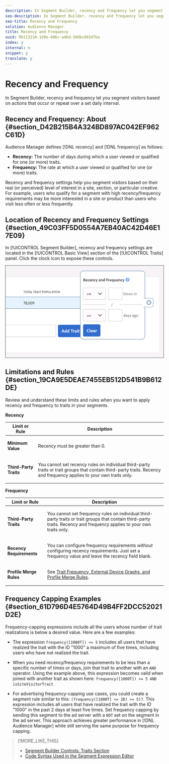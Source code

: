 ```yaml
---
description: In Segment Builder, recency and frequency let you segment visitors based on actions that occur or repeat over a set daily interval.
seo-description: In Segment Builder, recency and frequency let you segment visitors based on actions that occur or repeat over a set daily interval.
seo-title: Recency and Frequency
solution: Audience Manager
title: Recency and Frequency
uuid: 9b113210-1d9e-4d6c-a4bd-3ddbc892d7ba
index: y
internal: n
snippet: y
translate: y
---
```


# Recency and Frequency

In Segment Builder, recency and frequency let you segment visitors based on actions that occur or repeat over a set daily interval.

## Recency and Frequency: About {#section_D42B215B4A324BD897AC042EF962C61D}

Audience Manager defines [!DNL recency] and [!DNL frequency] as follows:

* **Recency:** The number of days during which a user viewed or qualified for one (or more) traits. 
* **Frequency:** The rate at which a user viewed or qualified for one (or more) traits.

Recency and frequency settings help you segment visitors based on their real (or perceived) level of interest in a site, section, or particular creative. For example, users who qualify for a segment with high recency/frequency requirements may be more interested in a site or product than users who visit less often or less frequently.

## Location of Recency and Frequency Settings {#section_49C03FF5D0554A7EB40AC42D46E17E09}

In [!UICONTROL Segment Builder], recency and frequency settings are located in the [!UICONTROL Basic View] section of the [!UICONTROL Traits] panel. Click the clock icon to expose these controls.

![](assets/recency_frequency.png)

## Limitations and Rules {#section_19CA9E5DEAE7455EB512D541B9B612DE}

Review and understand these limits and rules when you want to apply recency and frequency to traits in your segments.

**Recency**

<table id="table_026064124C694D75B7A960457D50170B"> 
 <thead> 
  <tr> 
   <th colname="col1" class="entry"> Limit or Rule </th> 
   <th colname="col2" class="entry"> Description </th> 
  </tr> 
 </thead>
 <tbody> 
  <tr> 
   <td colname="col1"> <p> <b>Minimum Value</b> </p> </td> 
   <td colname="col2"> <p>Recency must be greater than 0. </p> </td> 
  </tr> 
  <tr> 
   <td colname="col1"> <p> <b>Third-Party Traits</b> </p> </td> 
   <td colname="col2"> <p>You cannot set recency rules on individual third-party traits or trait groups that contain third-party traits. Recency and frequency applies to your own traits only. </p> </td> 
  </tr> 
 </tbody> 
</table>

**Frequency**

<table id="table_EBD621D26C8B4D03933E8C0753C892A7"> 
 <thead> 
  <tr> 
   <th colname="col1" class="entry"> Limit or Rule </th> 
   <th colname="col2" class="entry"> Description </th> 
  </tr> 
 </thead>
 <tbody> 
  <tr> 
   <td colname="col1"> <p> <b>Third-Party Traits</b> </p> </td> 
   <td colname="col2"> <p>You cannot set frequency rules on individual third-party traits or trait groups that contain third-party traits. Recency and frequency applies to your own traits only. </p> </td> 
  </tr> 
  <tr> 
   <td colname="col1"> <p> <b>Recency Requirements</b> </p> </td> 
   <td colname="col2"> <p>You can configure frequency requirements <i>without</i> configuring recency requirements. Just set a frequency value and leave the recency field blank. </p> </td> 
  </tr> 
  <tr> 
   <td colname="col1"> <p><b>Profile Merge Rules</b> </p> </td> 
   <td colname="col2"> <p>See <a href="../../faq/faq-profile-merge.md#section_05A3000A36AE43A187526241D99EFD85" format="dita" scope="local"> Trait Frequency, External Device Graphs, and Profile Merge Rules</a>. </p> </td> 
  </tr> 
 </tbody> 
</table>

## Frequency Capping Examples {#section_61D796D4E5764D49B4FF2DCC52021D2E}

Frequency-capping expressions include all the users whose number of trait realizations is below a desired value. Here are a few examples:

* The expression `frequency([1000T]) <= 5` includes all users that have realized the trait with the ID "1000" a maximum of five times, including users who have not realized the trait. 
* When you need recency/frequency requirements to be less than a specific number of times or days, join that trait to another with an `AND` operator. Using the example above, this expression becomes valid when joined with another trait as shown here: `frequency([1000T]) <= 5 AND isSiteVisitorTrait` 

* For advertising frequency-capping use cases, you could create a segment rule similar to this: `(frequency([1000T] <= 2D) >= 5)?`. This expression includes all users that have realized the trait with the ID "1000" in the past 2 days at least five times. Set frequency capping by sending this segment to the ad server with a `NOT` set on the segment in the ad server. This approach achieves greater performance in [!DNL Audience Manager] while still serving the same purpose for frequency capping.

>[!MORE_LIKE_THIS]
>
>* [Segment Builder Controls: Traits Section](segment-builder.md#reference_131791CC12A6431A8AD5F19F4FB48947)
>* [Code Syntax Used in the Segment Expression Editor](segment-code-syntax.md#reference_22B665FB13BA473EBDD6668A9966AAD9)
